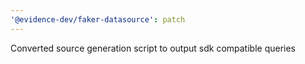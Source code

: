 ```yaml
---
'@evidence-dev/faker-datasource': patch
---
```


Converted source generation script to output sdk compatible queries
